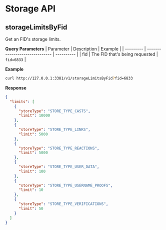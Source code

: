 # Storage API

## storageLimitsByFid

Get an FID's storage limits.

**Query Parameters**
| Parameter | Description                    | Example    |
| --------- | ------------------------------ | ---------- |
| fid       | The FID that's being requested | `fid=6833` |

**Example**

```bash
curl http://127.0.0.1:3381/v1/storageLimitsByFid?fid=6833
```

**Response**

```json
{
  "limits": [
    {
      "storeType": "STORE_TYPE_CASTS",
      "limit": 10000
    },
    {
      "storeType": "STORE_TYPE_LINKS",
      "limit": 5000
    },
    {
      "storeType": "STORE_TYPE_REACTIONS",
      "limit": 5000
    },
    {
      "storeType": "STORE_TYPE_USER_DATA",
      "limit": 100
    },
    {
      "storeType": "STORE_TYPE_USERNAME_PROOFS",
      "limit": 10
    },
    {
      "storeType": "STORE_TYPE_VERIFICATIONS",
      "limit": 50
    }
  ]
}
```
